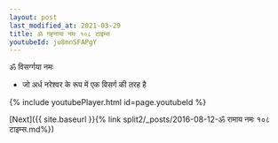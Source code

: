 ```yaml
---
layout: post
last_modified_at: 2021-03-29
title: ॐ गहनाया नमः १०८ टाइम्स
youtubeId: ju8mnSFAPgY
---
```

 
 
 ॐ विसर्ग्गया नमः  
 
 -  जो अर्ध नरेश्वर के रूप में एक विसर्ग की तरह है 
 
  
 
  
 
 
 
 
 
 


{% include youtubePlayer.html id=page.youtubeId %}
 
[Next]({{ site.baseurl }}{% link  split2/_posts/2016-08-12-ॐ रामाय नमः १०८ टाइम्स.md%})
 
